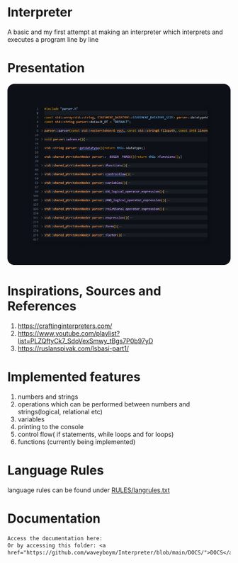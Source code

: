 # Interpreter
A basic and my first attempt at making an interpreter which interprets and executes a program line by line

# Presentation
![interpreter code](IMG/intepreterPresentation.png "interpreter code")

# Inspirations, Sources and References
 1. https://craftinginterpreters.com/
 2. https://www.youtube.com/playlist?list=PLZQftyCk7_SdoVexSmwy_tBgs7P0b97yD
 3. https://ruslanspivak.com/lsbasi-part1/

# Implemented features
 1. numbers and strings
 2. operations which can be performed between numbers and strings(logical, relational etc)
 3. variables
 4. printing to the console
 5. control flow( if statements, while loops and for loops)
 6. functions (currently being implemented)

# Language Rules
 language rules can be found under <a href="https://github.com/waveyboym/Interpreter/blob/main/RULES/langrules.txt">RULES/langrules.txt</a>

# Documentation
    Access the documentation here:
    Or by accessing this folder: <a href="https://github.com/waveyboym/Interpreter/blob/main/DOCS/">DOCS</a>